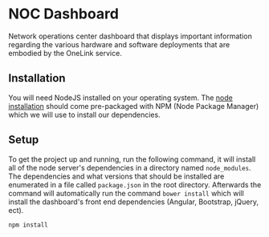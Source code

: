 # NOC Dashboard
Network operations center dashboard that displays important information regarding the various hardware and software deployments that are embodied by the OneLink service.

## Installation
You will need NodeJS installed on your operating system. The [node installation](https://nodejs.org/en/download/package-manager/) should come pre-packaged with NPM (Node Package Manager) which we will use to install our dependencies.

## Setup
To get the project up and running, run the following command, it will install all of the node server's dependencies in a directory named `node_modules`. The dependencies and what versions that should be installed are enumerated in a file called `package.json` in the root directory. Afterwards the command will automatically run the command `bower install` which will install the dashboard's front end dependencies (Angular, Bootstrap, jQuery, ect).
```
npm install
```
